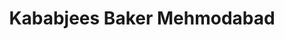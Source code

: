 ---
title: "Kababjees Baker Mehmodabad"
url: /karachi/kababjees-baker-mehmodabad/
shop: Bäckerei
---
